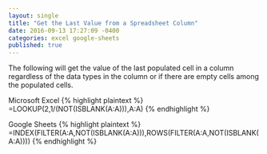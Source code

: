 ```yaml
---
layout: single
title: "Get the Last Value from a Spreadsheet Column"
date: 2016-09-13 17:27:09 -0400
categories: excel google-sheets
published: true
---
```


The following will get the value of the last populated cell in a column regardless of the data types in the column or if there are empty cells among the populated cells.

Microsoft Excel
{% highlight plaintext %}
=LOOKUP(2,1/(NOT(ISBLANK(A:A))),A:A)
{% endhighlight %}

Google Sheets
{% highlight plaintext %}
=INDEX(FILTER(A:A,NOT(ISBLANK(A:A))),ROWS(FILTER(A:A,NOT(ISBLANK(A:A))))
{% endhighlight %}
